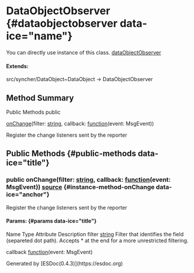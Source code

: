 </div>
<div class="self-detail detail">

DataObjectObserver {#dataobjectobserver data-ice="name"}
==================

<div class="instance-docs" data-ice="instanceDocs">

<span>You can directly use instance of this class.</span> <span
data-ice="instanceDoc"><span>[dataObjectObserver](../../../variable/index.html#static-variable-dataObjectObserver)</span></span>

</div>

<div class="flat-list" data-ice="extendsChain">

#### Extends:

<div>

<span>src/syncher/DataObject\~DataObject</span> → DataObjectObserver

</div>

</div>

</div>

<div data-ice="methodSummary">

Method Summary
--------------

Public Methods <span class="access" data-ice="access">public</span>
<span class="override" data-ice="override"></span>
<div>

<span
data-ice="name"><span>[onChange](../../../class/src/syncher/DataObjectObserver.js~DataObjectObserver.html#instance-method-onChange)</span></span><span
data-ice="signature">(filter:
<span>[string](https://developer.mozilla.org/en-US/docs/Web/JavaScript/Reference/Global_Objects/String)</span>,
callback:
<span><span>[function](https://developer.mozilla.org/en-US/docs/Web/JavaScript/Reference/Global_Objects/Function)</span><span>(event:
<span>MsgEvent</span>)</span></span>)</span>

</div>

<div>

<div data-ice="description">

Register the change listeners sent by the reporter

</div>

</div>

</div>

<div data-ice="methodDetails">

Public Methods {#public-methods data-ice="title"}
--------------

<div class="detail" data-ice="detail">

### <span class="access" data-ice="access">public</span> <span data-ice="name">onChange</span><span data-ice="signature">(filter: <span>[string](https://developer.mozilla.org/en-US/docs/Web/JavaScript/Reference/Global_Objects/String)</span>, callback: <span><span>[function](https://developer.mozilla.org/en-US/docs/Web/JavaScript/Reference/Global_Objects/Function)</span><span>(event: <span>MsgEvent</span>)</span></span>)</span> <span class="right-info"> <span data-ice="source"><span>[source](../../../file/src/syncher/DataObjectObserver.js.html#lineNumber38)</span></span> </span> {#instance-method-onChange data-ice="anchor"}

<div data-ice="description">

Register the change listeners sent by the reporter

</div>

<div data-ice="properties">

<div data-ice="properties">

#### Params: {#params data-ice="title"}

Name Type Attribute Description filter
<span>[string](https://developer.mozilla.org/en-US/docs/Web/JavaScript/Reference/Global_Objects/String)</span>
Filter that identifies the field (separeted dot path). Accepts \* at the
end for a more unrestricted filtering.

callback
<span><span>[function](https://developer.mozilla.org/en-US/docs/Web/JavaScript/Reference/Global_Objects/Function)</span><span>(event:
<span>MsgEvent</span>)</span></span>

</div>

</div>

</div>

</div>

</div>
Generated by [ESDoc<span
data-ice="esdocVersion">(0.4.3)</span>](https://esdoc.org)
